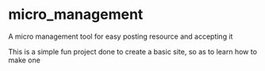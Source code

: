# micro_management
A micro management tool for easy posting resource and accepting it

This is a simple fun project done to create a basic site, so as to learn how to make one